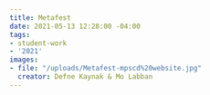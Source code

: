 ```yaml
---
title: Metafest
date: 2021-05-13 12:28:00 -04:00
tags:
- student-work
- '2021'
images:
- file: "/uploads/Metafest-mpscd%20website.jpg"
  creator: Defne Kaynak & Mo Labban
---
```


